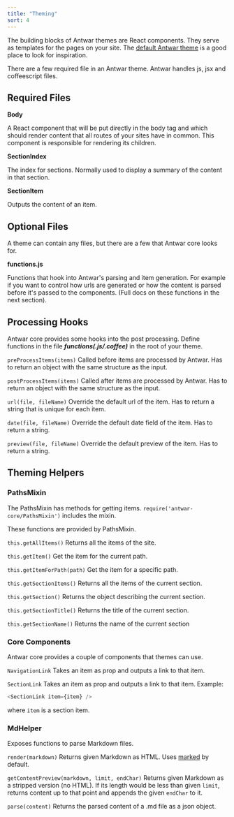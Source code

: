 ```yaml
---
title: "Theming"
sort: 4
---
```


The building blocks of Antwar themes are React components. They serve as templates for the pages on your site. The [default Antwar theme](https://github.com/antwarjs/default-theme) is a good place to look for inspiration.

There are a few required file in an Antwar theme. Antwar handles js, jsx and coffeescript files.

## Required Files

**Body**

A React component that will be put directly in the body tag and which should render content that all routes of your sites have in common. This component is responsible for rendering its children.

**SectionIndex**

The index for sections. Normally used to display a summary of the content in that section.

**SectionItem**

Outputs the content of an item.

## Optional Files

A theme can contain any files, but there are a few that Antwar core looks for.

**functions.js**

Functions that hook into Antwar's parsing and item generation. For example if you want to control how urls are generated or how the content is parsed before it's passed to the components. (Full docs on these functions in the next section).

## Processing Hooks

Antwar core provides some hooks into the post processing. Define functions in the file ***functions(.js/.coffee)*** in the root of your theme.

`preProcessItems(items)`
Called before items are processed by Antwar. Has to return an object with the same structure as the input.

`postProcessItems(items)`
Called after items are processed by Antwar. Has to return an object with the same structure as the input.

`url(file, fileName)`
Override the default url of the item. Has to return a string that is unique for each item.

`date(file, fileName)`
Override the default date field of the item. Has to return a string.

`preview(file, fileName)`
Override the default preview of the item. Has to return a string.

## Theming Helpers

### PathsMixin

The PathsMixin has methods for getting items. `require('antwar-core/PathsMixin')` includes the mixin.

These functions are provided by PathsMixin.

`this.getAllItems()`
Returns all the items of the site.

`this.getItem()`
Get the item for the current path.

`this.getItemForPath(path)`
Get the item for a specific path.

`this.getSectionItems()`
Returns all the items of the current section.

`this.getSection()`
Returns the object describing the current section.

`this.getSectionTitle()`
Returns the title of the current section.

`this.getSectionName()`
Returns the name of the current section

### Core Components

Antwar core provides a couple of components that themes can use.

`NavigationLink`
Takes an item as prop and outputs a link to that item.

`SectionLink`
Takes an item as prop and outputs a link to that item. Example:

```javascript
<SectionLink item={item} />
```

where `item` is a section item.

### MdHelper

Exposes functions to parse Markdown files.

`render(markdown)`
Returns given Markdown as HTML. Uses [marked](https://www.npmjs.com/package/marked) by default.

`getContentPreview(markdown, limit, endChar)`
Returns given Markdown as a stripped version (no HTML). If its length would be less than given `limit`, returns content up to that point and appends the given `endChar` to it.

`parse(content)`
Returns the parsed content of a .md file as a json object.
